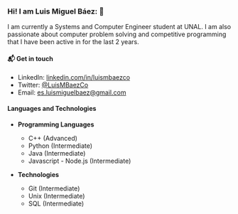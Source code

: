 ### Hi! I am Luis Miguel Báez: 👋

I am currently a Systems and Computer Engineer student at UNAL. I am also passionate about computer problem solving and competitive programming that I have been active in for the last 2 years.

#### 📬 Get in touch
- LinkedIn: [linkedin.com/in/luismbaezco](https://www.linkedin.com/in/luismbaezco/)
- Twitter: [@LuisMBaezCo](https://twitter.com/LuisMBaezCo)
- Email: [es.luismiguelbaez@gmail.com](es.luismiguelbaez@gmail.com)

#### Languages and Technologies

* **Programming Languages**
    * C++ (Advanced)
    * Python (Intermediate)
    * Java (Intermediate)
    * Javascript - Node.js (Intermediate)

* **Technologies**
    * Git (Intermediate)
    * Unix (Intermediate)
    * SQL (Intermediate)

<!--
**LuisMBaezCo/LuisMBaezCo** is a ✨ _special_ ✨ repository because its `README.md` (this file) appears on your GitHub profile.

Here are some ideas to get you started:

- 🔭 I’m currently working on ...
- 🌱 I’m currently learning ...
- 👯 I’m looking to collaborate on ...
- 🤔 I’m looking for help with ...
- 💬 Ask me about ...
- 📫 How to reach me: ...
- 😄 Pronouns: ...
- ⚡ Fun fact: ...
-->
